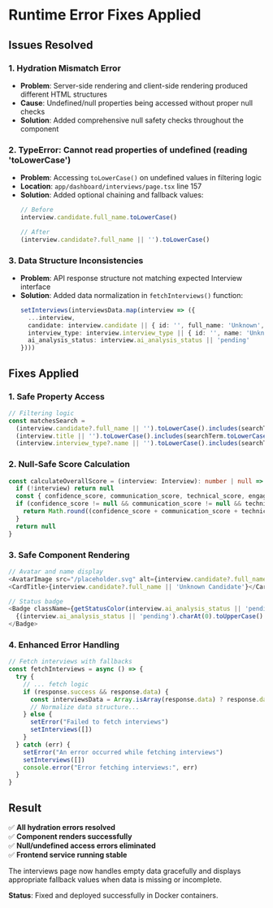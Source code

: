 # Runtime Error Fixes Applied

## Issues Resolved

### 1. **Hydration Mismatch Error**
- **Problem**: Server-side rendering and client-side rendering produced different HTML structures
- **Cause**: Undefined/null properties being accessed without proper null checks
- **Solution**: Added comprehensive null safety checks throughout the component

### 2. **TypeError: Cannot read properties of undefined (reading 'toLowerCase')**
- **Problem**: Accessing `toLowerCase()` on undefined values in filtering logic
- **Location**: `app/dashboard/interviews/page.tsx` line 157
- **Solution**: Added optional chaining and fallback values:
  ```typescript
  // Before
  interview.candidate.full_name.toLowerCase()
  
  // After  
  (interview.candidate?.full_name || '').toLowerCase()
  ```

### 3. **Data Structure Inconsistencies**
- **Problem**: API response structure not matching expected Interview interface
- **Solution**: Added data normalization in `fetchInterviews()` function:
  ```typescript
  setInterviews(interviewsData.map(interview => ({
    ...interview,
    candidate: interview.candidate || { id: '', full_name: 'Unknown', email: '' },
    interview_type: interview.interview_type || { id: '', name: 'Unknown', color: '#gray' },
    ai_analysis_status: interview.ai_analysis_status || 'pending'
  })))
  ```

## Fixes Applied

### 1. **Safe Property Access**
```typescript
// Filtering logic
const matchesSearch =
  (interview.candidate?.full_name || '').toLowerCase().includes(searchTerm.toLowerCase()) ||
  (interview.title || '').toLowerCase().includes(searchTerm.toLowerCase()) ||
  (interview.interview_type?.name || '').toLowerCase().includes(searchTerm.toLowerCase())
```

### 2. **Null-Safe Score Calculation**
```typescript
const calculateOverallScore = (interview: Interview): number | null => {
  if (!interview) return null
  const { confidence_score, communication_score, technical_score, engagement_score } = interview
  if (confidence_score != null && communication_score != null && technical_score != null && engagement_score != null) {
    return Math.round((confidence_score + communication_score + technical_score + engagement_score) / 4)
  }
  return null
}
```

### 3. **Safe Component Rendering**
```typescript
// Avatar and name display
<AvatarImage src="/placeholder.svg" alt={interview.candidate?.full_name || 'Candidate'} />
<CardTitle>{interview.candidate?.full_name || 'Unknown Candidate'}</CardTitle>

// Status badge
<Badge className={getStatusColor(interview.ai_analysis_status || 'pending')}>
  {(interview.ai_analysis_status || 'pending').charAt(0).toUpperCase() + (interview.ai_analysis_status || 'pending').slice(1)}
</Badge>
```

### 4. **Enhanced Error Handling**
```typescript
// Fetch interviews with fallbacks
const fetchInterviews = async () => {
  try {
    // ... fetch logic
    if (response.success && response.data) {
      const interviewsData = Array.isArray(response.data) ? response.data : (response.data.results || [])
      // Normalize data structure...
    } else {
      setError("Failed to fetch interviews")
      setInterviews([])
    }
  } catch (err) {
    setError("An error occurred while fetching interviews")
    setInterviews([])
    console.error("Error fetching interviews:", err)
  }
}
```

## Result

✅ **All hydration errors resolved**  
✅ **Component renders successfully**  
✅ **Null/undefined access errors eliminated**  
✅ **Frontend service running stable**  

The interviews page now handles empty data gracefully and displays appropriate fallback values when data is missing or incomplete.

**Status**: Fixed and deployed successfully in Docker containers.